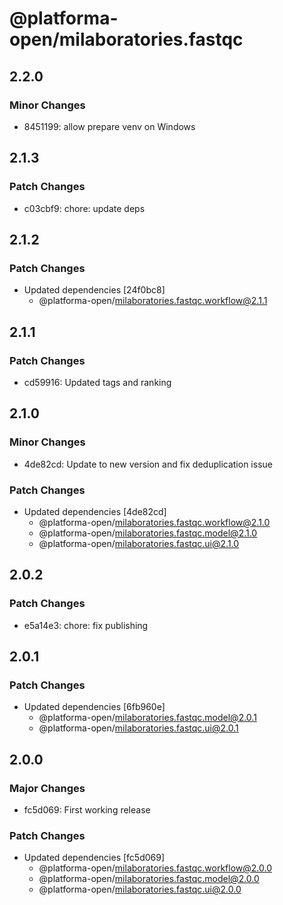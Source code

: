 # @platforma-open/milaboratories.fastqc

## 2.2.0

### Minor Changes

- 8451199: allow prepare venv on Windows

## 2.1.3

### Patch Changes

- c03cbf9: chore: update deps

## 2.1.2

### Patch Changes

- Updated dependencies [24f0bc8]
  - @platforma-open/milaboratories.fastqc.workflow@2.1.1

## 2.1.1

### Patch Changes

- cd59916: Updated tags and ranking

## 2.1.0

### Minor Changes

- 4de82cd: Update to new version and fix deduplication issue

### Patch Changes

- Updated dependencies [4de82cd]
  - @platforma-open/milaboratories.fastqc.workflow@2.1.0
  - @platforma-open/milaboratories.fastqc.model@2.1.0
  - @platforma-open/milaboratories.fastqc.ui@2.1.0

## 2.0.2

### Patch Changes

- e5a14e3: chore: fix publishing

## 2.0.1

### Patch Changes

- Updated dependencies [6fb960e]
  - @platforma-open/milaboratories.fastqc.model@2.0.1
  - @platforma-open/milaboratories.fastqc.ui@2.0.1

## 2.0.0

### Major Changes

- fc5d069: First working release

### Patch Changes

- Updated dependencies [fc5d069]
  - @platforma-open/milaboratories.fastqc.workflow@2.0.0
  - @platforma-open/milaboratories.fastqc.model@2.0.0
  - @platforma-open/milaboratories.fastqc.ui@2.0.0
